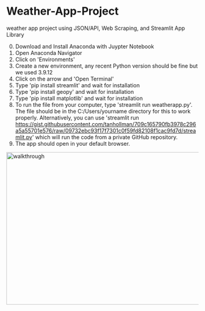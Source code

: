 # Weather-App-Project
weather app project using JSON/API, Web Scraping, and Streamlit App Library


0. Download and Install Anaconda with Juypter Notebook
1. Open Anaconda Navigator
2. Click on 'Environments'
3. Create a new environment, any recent Python version should be fine but we used 3.9.12
4. Click on the arrow and 'Open Terminal'
5. Type 'pip install streamlit' and wait for installation
6. Type 'pip install geopy' and wait for installation
7. Type 'pip install matplotlib' and wait for installation
8. To run the file from your computer, type 'streamlit run weatherapp.py'. The file should be in the C:/Users/yourname directory for this to work properly. Alternatively, you can use 'streamlit run https://gist.githubusercontent.com/tanhollman/709c165790fb3978c296a5a55701e576/raw/09732ebc93f17f7301c0f59fd82108f1cac9fd7d/streamlit.py' which will run the code from a private GitHub repository.
9. The app should open in your default browser.


<img src="streamlit-weatherapp-GUI.gif" title="walkthrough" width="1000" height="400"/>
